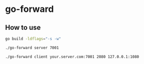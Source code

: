 # go-forward

## How to use

```bash
go build -ldflags="-s -w"
```

```bash
./go-forward server 7001
```

```bash
./go-forward client your.server.com:7001 2080 127.0.0.1:1080
```
